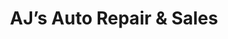 ---
title: "AJ’s Auto Repair & Sales"
url: /smithfield/ajs-auto-repair-und-sales/
shop: Autowerkstatt
---